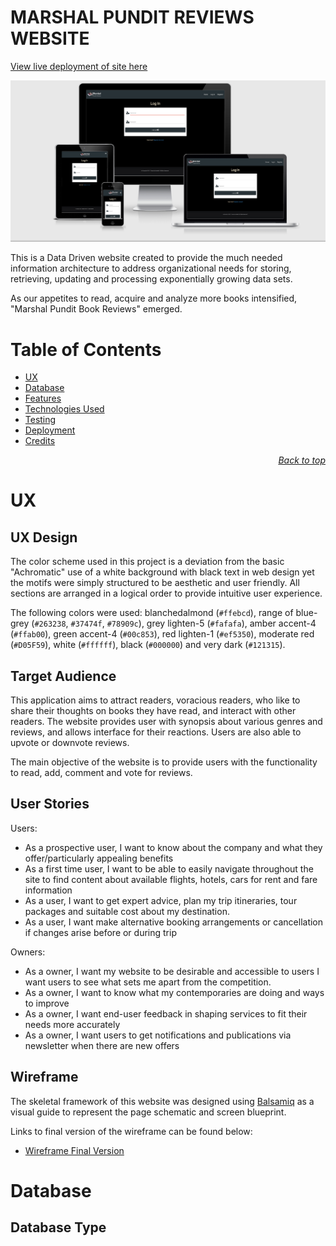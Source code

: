 <p id="top"></p>

# MARSHAL PUNDIT REVIEWS WEBSITE

[View live deployment of site here](http://marshal-pundit-reviews.herokuapp.com/)

![responsive](static/images/responsive.png)

This is a Data Driven website created to provide the much needed information architecture to address organizational needs for storing,
retrieving, updating and processing exponentially growing data sets.

As our appetites to read, acquire and analyze more books intensified, "Marshal Pundit Book Reviews" emerged.


# Table of Contents

- [UX](#ux)
- [Database](#database)
- [Features](#features)
- [Technologies Used](#technologies-used)
- [Testing](#testing)
- [Deployment](#deployment)
- [Credits](#credits)

_<div align="right"><p style="text-align: right"><a href="#top">Back to top</a></p></div>_

<a name="ux"/>

# UX

## UX Design

The color scheme used in this project is a deviation from the basic "Achromatic" use of a white background with black text in web design yet the motifs were simply structured to be aesthetic and user friendly. All sections are arranged in a logical order to provide intuitive user experience.

The following colors were used: blanchedalmond (`#ffebcd`), range of blue-grey (`#263238`, `#37474f`, `#78909c`), grey lighten-5 (`#fafafa`), amber accent-4 (`#ffab00`), green accent-4 (`#00c853`), red lighten-1 (`#ef5350`), moderate red (`#D05F59`), white (`#ffffff`), black (`#000000`) and very dark (`#121315`).

## Target Audience

This application aims to attract readers, voracious readers, who like to share their thoughts on books they have read, and interact with other readers. The website provides user with synopsis about various genres and reviews, and allows interface for their reactions. Users are also able to upvote or downvote reviews. 

The main objective of the website is to provide users with the functionality to read, add, comment and vote for reviews.

## User Stories

Users:
* As a prospective user, I want to know about the company and what they offer/particularly appealing benefits
* As a first time user, I want to be able to easily navigate throughout the site to find content about available flights, hotels, cars for rent and fare information
* As a user, I want to get expert advice, plan my trip itineraries, tour packages and suitable cost about my destination.
* As a user, I want make alternative booking arrangements or cancellation if changes arise before or during trip


Owners:
* As a owner, I want my website to be desirable and accessible to users I want users to see what sets me apart from the competition.
* As a owner, I want to know what my contemporaries are doing and ways to improve
* As a owner, I want end-user feedback in shaping services to fit their needs more accurately
* As a owner, I want users to get notifications and publications via newsletter when there are new offers

## Wireframe
The skeletal framework of this website was designed using [Balsamiq](https://balsamiq.com) as a visual guide to represent the page schematic and screen blueprint.

Links to final version of the wireframe can be found below:
* [Wireframe Final Version](https://seagather.github.io/Marshal-Pundit-Reviews/wireframes/marshal-reviews-wireframe.pdf)


<a name="database"/>

# Database

## Database Type


